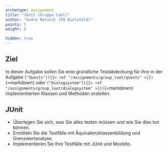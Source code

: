 ```yaml
---
archetype: assignment
title: "JUnit (Gruppe Loot)"
author: "André Matutat (FH Bielefeld)"
points: 5
weight: 8

hidden: true
---
```


## Ziel

In dieser Aufgabe sollen Sie eine gründliche Testabdeckung für Ihre in der Aufgabe
`["Quests"]({{< ref "/assignments/group_loot/quests" >}})`{=markdown} oder
`["Dialogsystem"]({{< ref "/assignments/group_loot/dialogsystem" >}})`{=markdown}
implementierten Klassen und Methoden erstellen.

## JUnit

-   Überlegen Sie sich, was Sie alles testen müssen und wie Sie dies tun können.
-   Ermitteln Sie die Testfälle mit Äquivalenzklassenbildung und Grenzwertanalyse.
-   Implementieren Sie Ihre Testfälle mit JUnit und Mockito.
